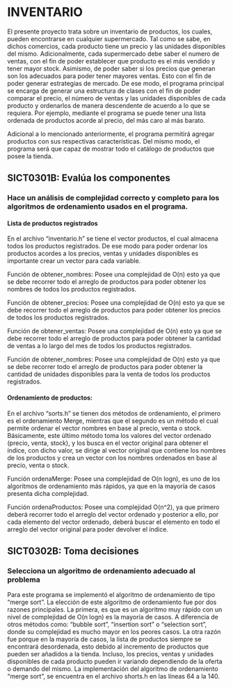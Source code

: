 # INVENTARIO
El presente proyecto trata sobre un inventario de productos, los cuales, pueden encontrarse en cualquier supermercado. Tal como se sabe, en dichos comercios, cada producto tiene un precio y las unidades disponibles del mismo. Adicionalmente, cada supermercado debe saber el numero de ventas, con el fin de poder establecer que producto es el más vendido y tener mayor stock. Asimismo, de poder saber si los precios que generan son los adecuados para poder tener mayores ventas. Esto con el fin de poder generar estrategias de mercado. De ese modo, el programa principal se encarga de generar una estructura de clases con el fin de poder comparar el precio, el número de ventas y las unidades disponibles de cada producto y ordenarlos de manera descendente de acuerdo a lo que se requiera. Por ejemplo, mediante el programa se puede tener una lista ordenada de productos acorde al precio, del más caro al más barato.   

Adicional a lo mencionado anteriormente, el programa permitirá agregar productos con sus respectivas características. Del mismo modo, el programa será que capaz de mostrar todo el catálogo de productos que posee la tienda. 

## SICT0301B: Evalúa los componentes
### Hace un análisis de complejidad correcto y completo para los algoritmos de ordenamiento usados en el programa.
#### Lista de productos registrados
En el archivo “inventario.h” se tiene el vector productos, el cual almacena todos los productos registrados. De ese modo para poder ordenar los productos acordes a los precios, ventas y unidades disponibles es importante crear un vector para cada variable. 

Función de obtener_nombres: Posee una complejidad de O(n) esto ya que se debe recorrer todo el arreglo de productos para poder obtener los nombres de todos los productos registrados.  

Función de obtener_precios: Posee una complejidad de O(n) esto ya que se debe recorrer todo el arreglo de productos para poder obtener los precios de todos los productos registrados.  

Función de obtener_ventas: Posee una complejidad de O(n) esto ya que se debe recorrer todo el arreglo de productos para poder obtener la cantidad de ventas a lo largo del mes de todos los productos registrados.  

Función de obtener_nombres: Posee una complejidad de O(n) esto ya que se debe recorrer todo el arreglo de productos para poder obtener la cantidad de unidades disponibles para la venta de todos los productos registrados.  

#### Ordenamiento de productos: 
En el archivo “sorts.h” se tienen dos métodos de ordenamiento, el primero es el ordenamiento Merge, mientras que el segundo es un método el cual permite ordenar el vector nombres en base al precio, venta o stock. Básicamente, este último método toma los valores del vector ordenado (precio, venta, stock), y los busca en el vector original para obtener el índice, con dicho valor, se dirige al vector original que contiene los nombres de los productos y crea un vector con los nombres ordenados en base al precio, venta o stock. 

Función ordenaMerge: Posee una complejidad de O(n logn), es uno de los algoritmos de ordenamiento más rápidos, ya que en la mayoría de casos presenta dicha complejidad. 

Función ordenaProductos: Posee una complejidad O(n^2), ya que primero deberá recorrer todo el arreglo del vector ordenado y posterior a ello, por cada elemento del vector ordenado, deberá buscar el elemento en todo el arreglo del vector original para poder devolver el índice. 



## SICT0302B: Toma decisiones
### Selecciona un algoritmo de ordenamiento adecuado al problema
Para este programa se implementó el algoritmo de ordenamiento de tipo “merge sort”. La elección de este algoritmo de ordenamiento fue por dos razones principales. La primera, es que es un algoritmo muy rápido con un nivel de complejidad de O(n logn) es la mayoría de casos. A diferencia de otros métodos como: “bubble sort”, “insertion sort” o “selection sort”, donde su complejidad es mucho mayor en los peores casos. La otra razón fue porque en la mayoría de casos, la lista de productos siempre se encontrará desordenada, esto debido al incremento de productos que pueden ser añadidos a la tienda. Incluso, los precios, ventas y unidades disponibles de cada producto pueden ir variando dependiendo de la oferta o demando del mismo. La implementación del algoritmo de ordenamiento “merge sort”, se encuentra en el archivo shorts.h en las líneas 64 a la 140.   
